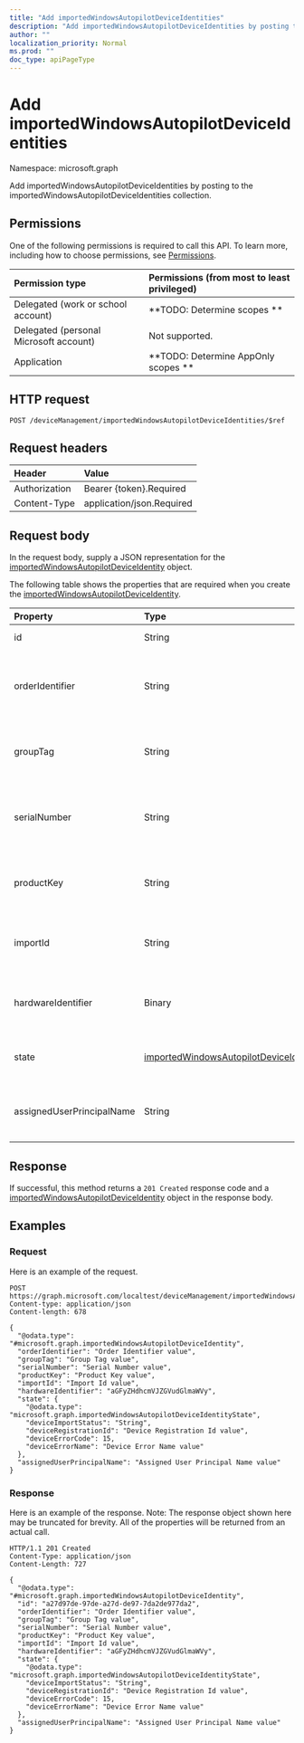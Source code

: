 ```yaml
---
title: "Add importedWindowsAutopilotDeviceIdentities"
description: "Add importedWindowsAutopilotDeviceIdentities by posting to the importedWindowsAutopilotDeviceIdentities collection."
author: ""
localization_priority: Normal
ms.prod: ""
doc_type: apiPageType
---
```


# Add importedWindowsAutopilotDeviceIdentities

Namespace: microsoft.graph

Add importedWindowsAutopilotDeviceIdentities by posting to the importedWindowsAutopilotDeviceIdentities collection.

## Permissions
One of the following permissions is required to call this API. To learn more, including how to choose permissions, see [Permissions](/concepts/permissions-reference.md).

|Permission type|Permissions (from most to least privileged)|
|:---|:---|
|Delegated (work or school account)|**TODO: Determine scopes **|
|Delegated (personal Microsoft account)|Not supported.|
|Application|**TODO: Determine AppOnly scopes **|

## HTTP request
<!-- {
  "blockType": "ignored"
}
-->
``` http
POST /deviceManagement/importedWindowsAutopilotDeviceIdentities/$ref
```

## Request headers
|Header|Value|
|:---|:---|
|Authorization|Bearer {token}.Required|
|Content-Type|application/json.Required|

## Request body
In the request body, supply a JSON representation for the [importedWindowsAutopilotDeviceIdentity](../resources/importedwindowsautopilotdeviceidentity.md) object.

The following table shows the properties that are required when you create the [importedWindowsAutopilotDeviceIdentity](../resources/importedwindowsautopilotdeviceidentity.md).

|Property|Type|Description|
|:---|:---|:---|
|id|String| Inherited from [entity](../resources/entity.md)|
|orderIdentifier|String|Order Id of the Windows autopilot device. - Deprecate|
|groupTag|String|Group Tag of the Windows autopilot device.|
|serialNumber|String|Serial number of the Windows autopilot device.|
|productKey|String|Product Key of the Windows autopilot device.|
|importId|String|The Import Id of the Windows autopilot device.|
|hardwareIdentifier|Binary|Hardware Blob of the Windows autopilot device.|
|state|[importedWindowsAutopilotDeviceIdentityState](../resources/importedwindowsautopilotdeviceidentitystate.md)|Current state of the imported device.|
|assignedUserPrincipalName|String|UPN of the user the device will be assigned|



## Response
If successful, this method returns a `201 Created` response code and a [importedWindowsAutopilotDeviceIdentity](../resources/importedwindowsautopilotdeviceidentity.md) object in the response body.

## Examples

### Request
Here is an example of the request.
<!-- {
  "blockType": "request",
  "name": "create_importedwindowsautopilotdeviceidentity_from_"
}
-->
``` http
POST https://graph.microsoft.com/localtest/deviceManagement/importedWindowsAutopilotDeviceIdentities
Content-type: application/json
Content-length: 678

{
  "@odata.type": "#microsoft.graph.importedWindowsAutopilotDeviceIdentity",
  "orderIdentifier": "Order Identifier value",
  "groupTag": "Group Tag value",
  "serialNumber": "Serial Number value",
  "productKey": "Product Key value",
  "importId": "Import Id value",
  "hardwareIdentifier": "aGFyZHdhcmVJZGVudGlmaWVy",
  "state": {
    "@odata.type": "microsoft.graph.importedWindowsAutopilotDeviceIdentityState",
    "deviceImportStatus": "String",
    "deviceRegistrationId": "Device Registration Id value",
    "deviceErrorCode": 15,
    "deviceErrorName": "Device Error Name value"
  },
  "assignedUserPrincipalName": "Assigned User Principal Name value"
}
```

### Response
Here is an example of the response. Note: The response object shown here may be truncated for brevity. All of the properties will be returned from an actual call.
<!-- {
  "blockType": "response",
  "truncated": true,
  "@odata.type": "microsoft.graph.importedwindowsautopilotdeviceidentity"
}
-->
``` http
HTTP/1.1 201 Created
Content-Type: application/json
Content-Length: 727

{
  "@odata.type": "#microsoft.graph.importedWindowsAutopilotDeviceIdentity",
  "id": "a27d97de-97de-a27d-de97-7da2de977da2",
  "orderIdentifier": "Order Identifier value",
  "groupTag": "Group Tag value",
  "serialNumber": "Serial Number value",
  "productKey": "Product Key value",
  "importId": "Import Id value",
  "hardwareIdentifier": "aGFyZHdhcmVJZGVudGlmaWVy",
  "state": {
    "@odata.type": "microsoft.graph.importedWindowsAutopilotDeviceIdentityState",
    "deviceImportStatus": "String",
    "deviceRegistrationId": "Device Registration Id value",
    "deviceErrorCode": 15,
    "deviceErrorName": "Device Error Name value"
  },
  "assignedUserPrincipalName": "Assigned User Principal Name value"
}
```


